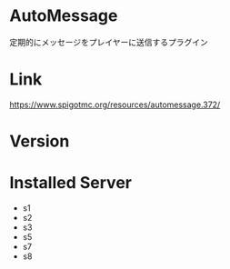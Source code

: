# AutoMessage
定期的にメッセージをプレイヤーに送信するプラグイン

# Link
https://www.spigotmc.org/resources/automessage.372/

# Version

# Installed Server
- s1
- s2
- s3
- s5
- s7
- s8
